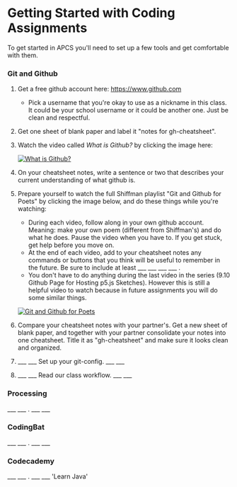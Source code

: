 # Getting Started with Coding Assignments

To get started in APCS you'll need to set up a few tools and get comfortable with them.

### Git and Github

1. Get a free github account here: https://www.github.com
   * Pick a username that you're okay to use as a nickname in this class. It could be your school username or it could be another one. Just be clean and respectful.

2. Get one sheet of blank paper and label it "notes for gh-cheatsheet".

3. Watch the video called _What is Github?_ by clicking the image here:

   [![What is Github?](http://img.youtube.com/vi/w3jLJU7DT5E/0.jpg)](http://www.youtube.com/watch?v=w3jLJU7DT5E)

4. On your cheatsheet notes, write a sentence or two that describes your current understanding of what github is.

5. Prepare yourself to watch the full Shiffman playlist "Git and Github for Poets" by clicking the image below, and do these things while you're watching:

   * During each video, follow along in your own github account. Meaning: make your own poem (different from Shiffman's) and do what he does. Pause the video when you have to. If you get stuck, get help before you move on. 
   * At the end of each video, add to your cheatsheet notes any commands or buttons that you think will be useful to remember in the future. Be sure to include at least ___ ___ ___ ___ .
   * You don't have to do anything during the last video in the series (9.10 Github Page for Hosting p5.js Sketches). However this is still a helpful video to watch because in future assignments you will do some similar things.

   [![Git and Github for Poets](http://img.youtube.com/vi/BCQHnlnPusY/0.jpg)](https://www.youtube.com/playlist?list=PLRqwX-V7Uu6ZF9C0YMKuns9sLDzK6zoiV)

6. Compare your cheatsheet notes with your partner's. Get a new sheet of blank paper, and together with your partner consolidate your notes into one cheatsheet. Title it as "gh-cheatsheet" and make sure it looks clean and organized.

7. ___ ___ Set up your git-config. ___ ___

8. ___ ___ Read our class workflow. ___ ___

### Processing
___ ___ . ___ ___
### CodingBat
___ ___ . ___ ___
### Codecademy
___ ___ . ___ ___
'Learn Java'
